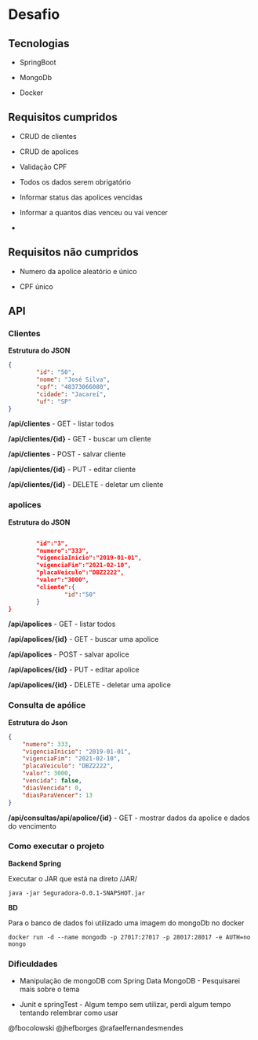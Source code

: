 # Desafio  

## Tecnologias

- SpringBoot

- MongoDb

- Docker

## Requisitos cumpridos

- CRUD de clientes

- CRUD de apolices

- Validação CPF

- Todos os dados serem obrigatório

- Informar status das apolices vencidas 

- Informar a quantos dias venceu ou vai vencer

- 

## Requisitos não cumpridos

- Numero da apolice aleatório e único

- CPF único

## API

### Clientes

**Estrutura do JSON**

```json
{
        "id": "50",
        "nome": "José Silva",
        "cpf": "48373066080",
        "cidade": "Jacareí",
        "uf": "SP"
}
```


**/api/clientes** - GET - listar todos  

**/api/clientes/{id}** - GET - buscar um cliente

**/api/clientes** - POST - salvar cliente

**/api/clientes/{id}** - PUT - editar cliente

**/api/clientes/{id}** - DELETE - deletar um cliente


### apolices

**Estrutura do JSON**
```json

        "id":"3",
        "numero":"333",
        "vigenciaInicio":"2019-01-01",
        "vigenciaFim":"2021-02-10",
        "placaVeiculo":"DBZ2222",
        "valor":"3000",
        "cliente":{
                "id":"50"
        }
}
```

**/api/apolices** - GET - listar todos 

**/api/apolices/{id}** - GET - buscar uma apolice

**/api/apolices** - POST - salvar apolice

**/api/apolices/{id}** - PUT - editar apolice

**/api/apolices/{id}** - DELETE - deletar uma apolice


### Consulta de apólice

**Estrutura do Json**

```json
{
    "numero": 333,
    "vigenciaInicio": "2019-01-01",
    "vigenciaFim": "2021-02-10",
    "placaVeiculo": "DBZ2222",
    "valor": 3000,
    "vencida": false,
    "diasVencida": 0,
    "diasParaVencer": 13
}
```

**/api/consultas/api/apolice/{id}** - GET - mostrar dados da apolice e dados do vencimento


### Como executar o projeto

**Backend Spring**

Executar o JAR que está na direto /JAR/

```
java -jar Seguradora-0.0.1-SNAPSHOT.jar
```

**BD**

Para o banco de dados foi utilizado uma imagem do mongoDb no docker

```
docker run -d --name mongodb -p 27017:27017 -p 28017:28017 -e AUTH=no mongo
```

### Dificuldades

- Manipulação de mongoDB com Spring Data MongoDB - Pesquisarei mais sobre o tema

- Junit e springTest - Algum tempo sem utilizar, perdi algum tempo tentando relembrar como usar 


@fbocolowski
@jhefborges
@rafaelfernandesmendes

